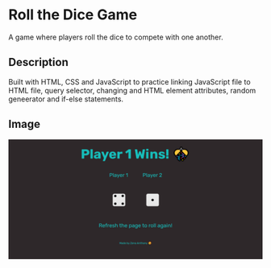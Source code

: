 # Roll the Dice Game

A game where players roll the dice to compete with one another.

## Description

Built with HTML, CSS and JavaScript to practice linking JavaScript file to HTML file, query selector, changing and HTML element attributes, random geneerator and if-else statements. 

## Image
![Roll the Dice Screenshot](/images/roll-the-dice-screenshot.png)
